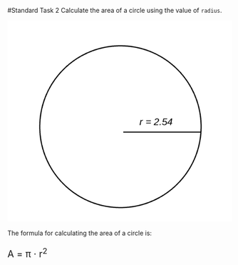 #Standard Task 2
Calculate the area of a circle using the value of `radius`.  

![](cir.png)


<div class="hint">
  <p>The formula for calculating the area of a circle is: </p>
  <p style="font-size: 1.5em">A = π · r<sup>2</sup></p>
</div> 